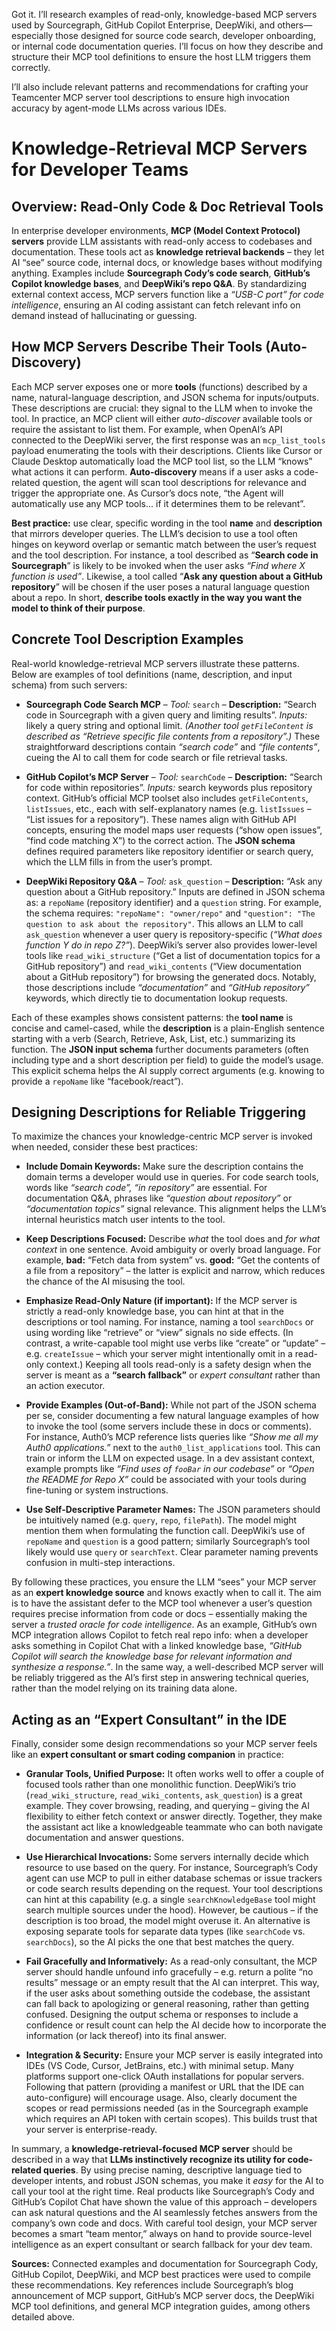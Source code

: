 Got it. I’ll research examples of read-only, knowledge-based MCP servers used by Sourcegraph, GitHub Copilot Enterprise, DeepWiki, and others—especially those designed for source code search, developer onboarding, or internal code documentation queries. I’ll focus on how they describe and structure their MCP tool definitions to ensure the host LLM triggers them correctly.

I’ll also include relevant patterns and recommendations for crafting your Teamcenter MCP server tool descriptions to ensure high invocation accuracy by agent-mode LLMs across various IDEs.

# Knowledge-Retrieval MCP Servers for Developer Teams

## Overview: Read-Only Code & Doc Retrieval Tools

In enterprise developer environments, **MCP (Model Context Protocol) servers** provide LLM assistants with read-only access to codebases and documentation. These tools act as **knowledge retrieval backends** – they let AI “see” source code, internal docs, or knowledge bases without modifying anything. Examples include **Sourcegraph Cody’s code search**, **GitHub’s Copilot knowledge bases**, and **DeepWiki’s repo Q\&A**. By standardizing external context access, MCP servers function like a *“USB-C port” for code intelligence*, ensuring an AI coding assistant can fetch relevant info on demand instead of hallucinating or guessing.

## How MCP Servers Describe Their Tools (Auto-Discovery)

Each MCP server exposes one or more **tools** (functions) described by a name, natural-language description, and JSON schema for inputs/outputs. These descriptions are crucial: they signal to the LLM when to invoke the tool. In practice, an MCP client will either *auto-discover* available tools or require the assistant to list them. For example, when OpenAI’s API connected to the DeepWiki server, the first response was an `mcp_list_tools` payload enumerating the tools with their descriptions. Clients like Cursor or Claude Desktop automatically load the MCP tool list, so the LLM “knows” what actions it can perform. **Auto-discovery** means if a user asks a code-related question, the agent will scan tool descriptions for relevance and trigger the appropriate one. As Cursor’s docs note, “the Agent will automatically use any MCP tools... if it determines them to be relevant”.

**Best practice:** use clear, specific wording in the tool **name** and **description** that mirrors developer queries. The LLM’s decision to use a tool often hinges on keyword overlap or semantic match between the user’s request and the tool description. For instance, a tool described as “**Search code in Sourcegraph**” is likely to be invoked when the user asks *“Find where X function is used”*. Likewise, a tool called “**Ask any question about a GitHub repository**” will be chosen if the user poses a natural language question about a repo. In short, **describe tools exactly in the way you want the model to think of their purpose**.

## Concrete Tool Description Examples

Real-world knowledge-retrieval MCP servers illustrate these patterns. Below are examples of tool definitions (name, description, and input schema) from such servers:

* **Sourcegraph Code Search MCP** – *Tool:* `search` – **Description:** “Search code in Sourcegraph with a given query and limiting results”. *Inputs:* likely a query string and optional limit. *(Another tool `getFileContent` is described as “Retrieve specific file contents from a repository”.)* These straightforward descriptions contain *“search code”* and *“file contents”*, cueing the AI to call them for code search or file retrieval tasks.

* **GitHub Copilot’s MCP Server** – *Tool:* `searchCode` – **Description:** “Search for code within repositories”. *Inputs:* search keywords plus repository context. GitHub’s official MCP toolset also includes `getFileContents`, `listIssues`, etc., each with self-explanatory names (e.g. `listIssues` – “List issues for a repository”). These names align with GitHub API concepts, ensuring the model maps user requests (“show open issues”, “find code matching X”) to the correct action. The **JSON schema** defines required parameters like repository identifier or search query, which the LLM fills in from the user’s prompt.

* **DeepWiki Repository Q\&A** – *Tool:* `ask_question` – **Description:** “Ask any question about a GitHub repository.” Inputs are defined in JSON schema as: a `repoName` (repository identifier) and a `question` string. For example, the schema requires: `"repoName": "owner/repo"` and `"question": "The question to ask about the repository"`. This allows an LLM to call `ask_question` whenever a user query is repository-specific (*“What does function Y do in repo Z?”*). DeepWiki’s server also provides lower-level tools like `read_wiki_structure` (“Get a list of documentation topics for a GitHub repository”) and `read_wiki_contents` (“View documentation about a GitHub repository”) for browsing the generated docs. Notably, those descriptions include *“documentation”* and *“GitHub repository”* keywords, which directly tie to documentation lookup requests.

Each of these examples shows consistent patterns: the **tool name** is concise and camel-cased, while the **description** is a plain-English sentence starting with a verb (Search, Retrieve, Ask, List, etc.) summarizing its function. The **JSON input schema** further documents parameters (often including type and a short description per field) to guide the model’s usage. This explicit schema helps the AI supply correct arguments (e.g. knowing to provide a `repoName` like “facebook/react”).

## Designing Descriptions for Reliable Triggering

To maximize the chances your knowledge-centric MCP server is invoked when needed, consider these best practices:

* **Include Domain Keywords:** Make sure the description contains the domain terms a developer would use in queries. For code search tools, words like *“search code”, “in repository”* are essential. For documentation Q\&A, phrases like *“question about repository”* or *“documentation topics”* signal relevance. This alignment helps the LLM’s internal heuristics match user intents to the tool.

* **Keep Descriptions Focused:** Describe *what* the tool does and *for what context* in one sentence. Avoid ambiguity or overly broad language. For example, **bad:** “Fetch data from system” vs. **good:** “Get the contents of a file from a repository” – the latter is explicit and narrow, which reduces the chance of the AI misusing the tool.

* **Emphasize Read-Only Nature (if important):** If the MCP server is strictly a read-only knowledge base, you can hint at that in the descriptions or tool naming. For instance, naming a tool `searchDocs` or using wording like “retrieve” or “view” signals no side effects. (In contrast, a write-capable tool might use verbs like “create” or “update” – e.g. `createIssue` – which your server might intentionally omit in a read-only context.) Keeping all tools read-only is a safety design when the server is meant as a **“search fallback”** or *expert consultant* rather than an action executor.

* **Provide Examples (Out-of-Band):** While not part of the JSON schema per se, consider documenting a few natural language examples of how to invoke the tool (some servers include these in docs or comments). For instance, Auth0’s MCP reference lists queries like *“Show me all my Auth0 applications.”* next to the `auth0_list_applications` tool. This can train or inform the LLM on expected usage. In a dev assistant context, example prompts like *“Find uses of `fooBar` in our codebase”* or *“Open the README for Repo X”* could be associated with your tools during fine-tuning or system instructions.

* **Use Self-Descriptive Parameter Names:** The JSON parameters should be intuitively named (e.g. `query`, `repo`, `filePath`). The model might mention them when formulating the function call. DeepWiki’s use of `repoName` and `question` is a good pattern; similarly Sourcegraph’s tool likely would use `query` or `searchText`. Clear parameter naming prevents confusion in multi-step interactions.

By following these practices, you ensure the LLM “sees” your MCP server as an **expert knowledge source** and knows exactly when to call it. The aim is to have the assistant defer to the MCP tool whenever a user’s question requires precise information from code or docs – essentially making the server a *trusted oracle for code intelligence*. As an example, GitHub’s own MCP integration allows Copilot to fetch real repo info: when a developer asks something in Copilot Chat with a linked knowledge base, *“GitHub Copilot will search the knowledge base for relevant information and synthesize a response.”*. In the same way, a well-described MCP server will be reliably triggered as the AI’s first step in answering technical queries, rather than the model relying on its training data alone.

## Acting as an “Expert Consultant” in the IDE

Finally, consider some design recommendations so your MCP server feels like an **expert consultant or smart coding companion** in practice:

* **Granular Tools, Unified Purpose:** It often works well to offer a couple of focused tools rather than one monolithic function. DeepWiki’s trio (`read_wiki_structure`, `read_wiki_contents`, `ask_question`) is a great example. They cover browsing, reading, and querying – giving the AI flexibility to either fetch context or answer directly. Together, they make the assistant act like a knowledgeable teammate who can both navigate documentation and answer questions.

* **Use Hierarchical Invocations:** Some servers internally decide which resource to use based on the query. For instance, Sourcegraph’s Cody agent can use MCP to pull in either database schemas or issue trackers or code search results depending on the request. Your tool descriptions can hint at this capability (e.g. a single `searchKnowledgeBase` tool might search multiple sources under the hood). However, be cautious – if the description is too broad, the model might overuse it. An alternative is exposing separate tools for separate data types (like `searchCode` vs. `searchDocs`), so the AI picks the one that best matches the query.

* **Fail Gracefully and Informatively:** As a read-only consultant, the MCP server should handle unfound info gracefully – e.g. return a polite “no results” message or an empty result that the AI can interpret. This way, if the user asks about something outside the codebase, the assistant can fall back to apologizing or general reasoning, rather than getting confused. Designing the output schema or responses to include a confidence or result count can help the AI decide how to incorporate the information (or lack thereof) into its final answer.

* **Integration & Security:** Ensure your MCP server is easily integrated into IDEs (VS Code, Cursor, JetBrains, etc.) with minimal setup. Many platforms support one-click OAuth installations for popular servers. Following that pattern (providing a manifest or URL that the IDE can auto-configure) will encourage usage. Also, clearly document the scopes or read permissions needed (as in the Sourcegraph example which requires an API token with certain scopes). This builds trust that your server is enterprise-ready.

In summary, a **knowledge-retrieval-focused MCP server** should be described in a way that **LLMs instinctively recognize its utility for code-related queries**. By using precise naming, descriptive language tied to developer intents, and robust JSON schemas, you make it *easy* for the AI to call your tool at the right time. Real products like Sourcegraph’s Cody and GitHub’s Copilot Chat have shown the value of this approach – developers can ask natural questions and the AI seamlessly fetches answers from the company’s own code and docs. With careful tool design, your MCP server becomes a smart “team mentor,” always on hand to provide source-level intelligence as an expert consultant or search fallback for your dev team.

**Sources:** Connected examples and documentation for Sourcegraph Cody, GitHub Copilot, DeepWiki, and MCP best practices were used to compile these recommendations. Key references include Sourcegraph’s blog announcement of MCP support, GitHub’s MCP server docs, the DeepWiki MCP tool definitions, and general MCP integration guides, among others detailed above.
